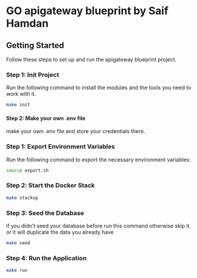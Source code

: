 # GO apigateway blueprint by Saif Hamdan

## Getting Started

Follow these steps to set up and run the apigateway blueprint project.

### Step 1: Init Project

Run the following command to install the modules and the tools you need to work with it. 

```sh
make init
```

#### Step 2: Make your own .env file

make your own .env file and store your credentials there.

### Step 1: Export Environment Variables

Run the following command to export the necessary environment variables:

```sh
source export.sh
```

### Step 2: Start the Docker Stack

```sh
make stackup
```

### Step 3: Seed the Database

if you didn't seed your database before run this command otherwise skip it.
or it will duplicate the data you already have

```sh
make seed
```

### Step 4: Run the Application

```sh
make run
```
